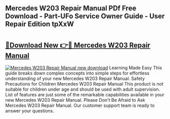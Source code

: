 ## Mercedes W203 Repair Manual PDf Free Download - Part-UFo Service Owner Guide - User Repair Edition tpXxW

# <h2><a href="http://bc66144.oget.top/?id=Mercedes+W203+Repair+Manual">🔗Download New 👉🔴 Mercedes W203 Repair Manual</a></h2>

[![Mercedes W203 Repair Manual new download](https://i.imgur.com/5g1atiW.png)](http://bc66144.oget.top/?id=Mercedes+W203+Repair+Manual)
Learning Made Easy This guide breaks down complex concepts into simple steps for effortless understanding of your new Mercedes W203 Repair Manual. Safety Precautions for Children Mercedes W203 Repair Manual This product is not suitable for children under age and should be used with adult supervision. List of features are just some of the remarkable capabilities available in your new Mercedes W203 Repair Manual. Please Don't Be Afraid to Ask Mercedes W203 Repair Manual. Our customer support team is ready to answer your questions.
